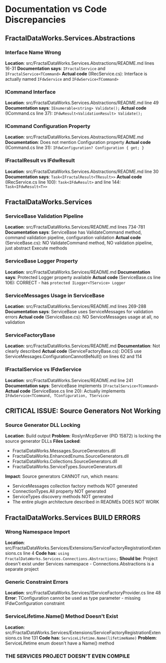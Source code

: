 # Documentation vs Code Discrepancies

## FractalDataWorks.Services.Abstractions

### Interface Name Wrong
**Location**: src/FractalDataWorks.Services.Abstractions/README.md lines 16-31
**Documentation says**: `IFractalService` and `IFractalService<TCommand>`
**Actual code** (IRecService.cs): Interface is actually named `IFdwService` and `IFdwService<TCommand>`

### ICommand Interface
**Location**: src/FractalDataWorks.Services.Abstractions/README.md line 49
**Documentation says**: `IEnumerable<string> Validate();`
**Actual code** (ICommand.cs line 37): `IFdwResult<ValidationResult> Validate();`

### ICommand Configuration Property
**Location**: src/FractalDataWorks.Services.Abstractions/README.md
**Documentation**: Does not mention Configuration property
**Actual code** (ICommand.cs line 31): `IFdwConfiguration? Configuration { get; }`

### IFractalResult vs IFdwResult
**Location**: src/FractalDataWorks.Services.Abstractions/README.md line 30
**Documentation says**: `Task<IFractalResult<TResult>>`
**Actual code** (IRecService.cs line 100): `Task<IFdwResult>` and line 144: `Task<IFdwResult<T>>`

## FractalDataWorks.Services

### ServiceBase Validation Pipeline
**Location**: src/FractalDataWorks.Services/README.md lines 734-781
**Documentation says**: ServiceBase has ValidateCommand method, command validation pipeline, configuration validation
**Actual code** (ServiceBase.cs): NO ValidateCommand method, NO validation pipeline, just abstract Execute methods

### ServiceBase Logger Property
**Location**: src/FractalDataWorks.Services/README.md
**Documentation says**: Protected Logger property available
**Actual code** (ServiceBase.cs line 106): CORRECT - has `protected ILogger<TService> Logger`

### ServiceMessages Usage in ServiceBase
**Location**: src/FractalDataWorks.Services/README.md lines 269-288
**Documentation says**: ServiceBase uses ServiceMessages for validation errors
**Actual code** (ServiceBase.cs): NO ServiceMessages usage at all, no validation

### ServiceFactoryBase
**Location**: src/FractalDataWorks.Services/README.md
**Documentation**: Not clearly described
**Actual code** (ServiceFactoryBase.cs): DOES use ServiceMessages.ConfigurationCannotBeNull() on lines 62 and 114

### IFractalService vs IFdwService
**Location**: src/FractalDataWorks.Services/README.md line 241
**Documentation says**: ServiceBase implements `IFractalService<TCommand>`
**Actual code** (ServiceBase.cs line 20): Actually implements `IFdwService<TCommand, TConfiguration, TService>`

## CRITICAL ISSUE: Source Generators Not Working

### Source Generator DLL Locking
**Location**: Build output
**Problem**: RoslynMcpServer (PID 15872) is locking the source generator DLLs
**Files Locked**:
- FractalDataWorks.Messages.SourceGenerators.dll
- FractalDataWorks.EnhancedEnums.SourceGenerators.dll
- FractalDataWorks.Collections.SourceGenerators.dll
- FractalDataWorks.ServiceTypes.SourceGenerators.dll

**Impact**: Source generators CANNOT run, which means:
- ServiceMessages collection factory methods NOT generated
- ConnectionTypes.All property NOT generated
- ServiceTypes discovery methods NOT generated
- The entire plugin architecture described in READMEs DOES NOT WORK

## FractalDataWorks.Services BUILD ERRORS

### Wrong Namespace Import
**Location**: src/FractalDataWorks.Services/Extensions/ServiceFactoryRegistrationExtensions.cs line 4
**Code has**: `using FractalDataWorks.Services.Connections.Abstractions;`
**Should be**: Project doesn't exist under Services namespace - Connections.Abstractions is a separate project

### Generic Constraint Errors
**Location**: src/FractalDataWorks.Services/IServiceFactoryProvider.cs line 48
**Error**: TConfiguration cannot be used as type parameter - missing IFdwConfiguration constraint

### ServiceLifetime.Name() Method Doesn't Exist
**Location**: src/FractalDataWorks.Services/Extensions/ServiceFactoryRegistrationExtensions.cs line 131
**Code has**: `ServiceLifetime.Name(lifetimeName)`
**Problem**: ServiceLifetime enum doesn't have a Name() method

### THE SERVICES PROJECT DOESN'T EVEN COMPILE